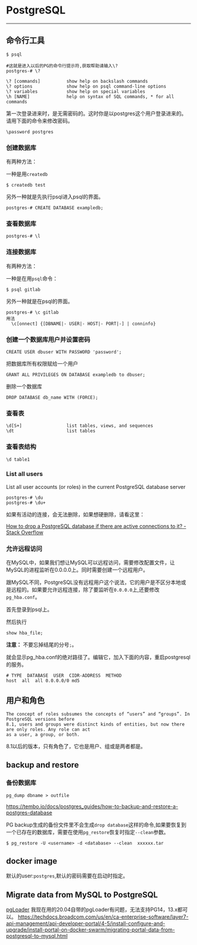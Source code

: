 # PostgreSQL

------

## 命令行工具

```
$ psql

#这就是进入以后的PG的命令行提示符,获取帮助请输入\?
postgres-# \?
```

```
\? [commands]          show help on backslash commands
\? options             show help on psql command-line options
\? variables           show help on special variables
\h [NAME]              help on syntax of SQL commands, * for all commands
```



第一次登录进来时，是无需密码的。这时你是以postgres这个用户登录进来的。请用下面的命令来修改密码。

```
\password postgres
```

### 创建数据库

有两种方法：

一种是用`createdb`

```
$ createdb test
```

另外一种就是先执行psql进入psql的界面。

```
postgres-# CREATE DATABASE exampledb;
```

### 查看数据库

```
postgres-# \l
```

### 连接数据库

有两种方法：

一种是在用`psql`命令：

```
$ psql gitlab
```

另外一种就是在psql的界面。

```
postgres-# \c gitlab
用法
  \c[onnect] {[DBNAME|- USER|- HOST|- PORT|-] | conninfo}
```

### 创建一个数据库用户并设置密码

```
CREATE USER dbuser WITH PASSWORD 'password';
```

把数据库所有权限赋给一个用户

```
GRANT ALL PRIVILEGES ON DATABASE exampledb to dbuser;
```

删除一个数据库

```
DROP DATABASE db_name WITH (FORCE);
```

### 查看表
```
\d[S+]                 list tables, views, and sequences
\dt                    list tables
```

### 查看表结构
```
\d table1
```


### List all users
List all user accounts (or roles) in the current PostgreSQL database server
```
postgres-# \du
postgres-# \du+
```

如果有活动的连接，会无法删除，如果想硬删除，请看这里：

[How to drop a PostgreSQL database if there are active connections to it? - Stack Overflow](https://stackoverflow.com/questions/5408156/how-to-drop-a-postgresql-database-if-there-are-active-connections-to-it)

### 允许远程访问

在MySQL中，如果我们想让MySQL可以远程访问，需要修改配置文件，让MySQL的进程监听在0.0.0.0上。同时需要创建一个远程用户。

跟MySQL不同，PostgreSQL没有远程用户这个说法，它的用户是不区分本地或是远程的。如果要允许远程连接，除了要监听在`0.0.0.0`上,还要修改`pg_hba.conf`。

首先登录到psql上。

然后执行

```
show hba_file;
```
**注意：** 不要忘掉结尾的分号`;`。

就会显示pg_hba.conf的绝对路径了。编辑它，加入下面的内容，重启postgresql的服务。

```
# TYPE  DATABASE  USER  CIDR-ADDRESS  METHOD
host  all  all 0.0.0.0/0 md5
```

## 用户和角色

```
The concept of roles subsumes the concepts of “users” and “groups”. In PostgreSQL versions before
8.1, users and groups were distinct kinds of entities, but now there are only roles. Any role can act
as a user, a group, or both.
```

8.1以后的版本，只有角色了，它也是用户、组或是两者都是。


## backup and restore

### 备份数据库

```
pg_dump dbname > outfile
```

https://tembo.io/docs/postgres_guides/how-to-backup-and-restore-a-postgres-database

PG backup生成的备份文件里不会生成`drop database`这样的命令,如果要恢复到一个已存在的数据库，需要在使用`pg_restore`恢复时指定`--clean`参数。
```
$ pg_restore -U <username> -d <database> --clean  xxxxxx.tar
```


## docker image

默认的user:`postgres`,默认的密码需要在启动时指定。

## Migrate data from MySQL to PostgreSQL

[pgLoader](https://github.com/dimitri/pgloader)
我现在用的20.04自带的pgLoader有问题，无法支持PG14，13.x都可以。
https://techdocs.broadcom.com/us/en/ca-enterprise-software/layer7-api-management/api-developer-portal/4-5/install-configure-and-upgrade/install-portal-on-docker-swarm/migrating-portal-data-from-postgresql-to-mysql.html
